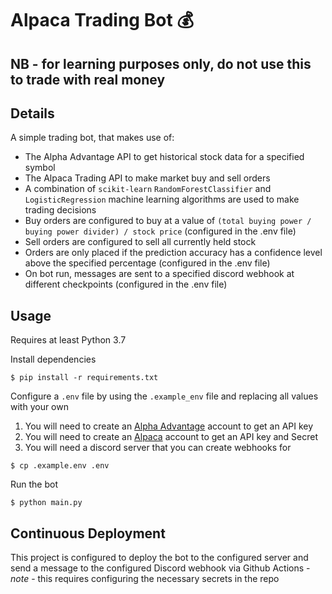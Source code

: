 # Alpaca Trading Bot 💰
## NB - for learning purposes only, do not use this to trade with real money

## Details
A simple trading bot, that makes use of:
- The Alpha Advantage API to get historical stock data for a specified symbol
- The Alpaca Trading API to make market buy and sell orders
- A combination of `scikit-learn` `RandomForestClassifier` and `LogisticRegression` machine learning algorithms are used to make trading decisions
- Buy orders are configured to buy at a value of `(total buying power / buying power divider) / stock price` (configured in the .env file)
- Sell orders are configured to sell all currently held stock
- Orders are only placed if the prediction accuracy has a confidence level above the specified percentage (configured in the .env file)
- On bot run, messages are sent to a specified discord webhook at different checkpoints (configured in the .env file)

## Usage
Requires at least Python 3.7

Install dependencies
```
$ pip install -r requirements.txt
```
Configure a `.env` file by using the `.example_env` file and replacing all values with your own
1. You will need to create an [Alpha Advantage](https://www.alphavantage.co/) account to get an API key
2. You will need to create an [Alpaca](https://alpaca.markets/) account to get an API key and Secret
3. You will need a discord server that you can create webhooks for
```
$ cp .example.env .env
```
Run the bot
```
$ python main.py
```
## Continuous Deployment
This project is configured to deploy the bot to the configured server and send a message to the configured Discord webhook via Github Actions - 
*note* - this requires configuring the necessary secrets in the repo